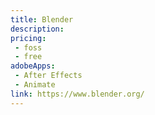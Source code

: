 ```yaml
---
title: Blender
description: 
pricing:
 - foss  
 - free
adobeApps:
 - After Effects  
 - Animate
link: https://www.blender.org/
---
```

